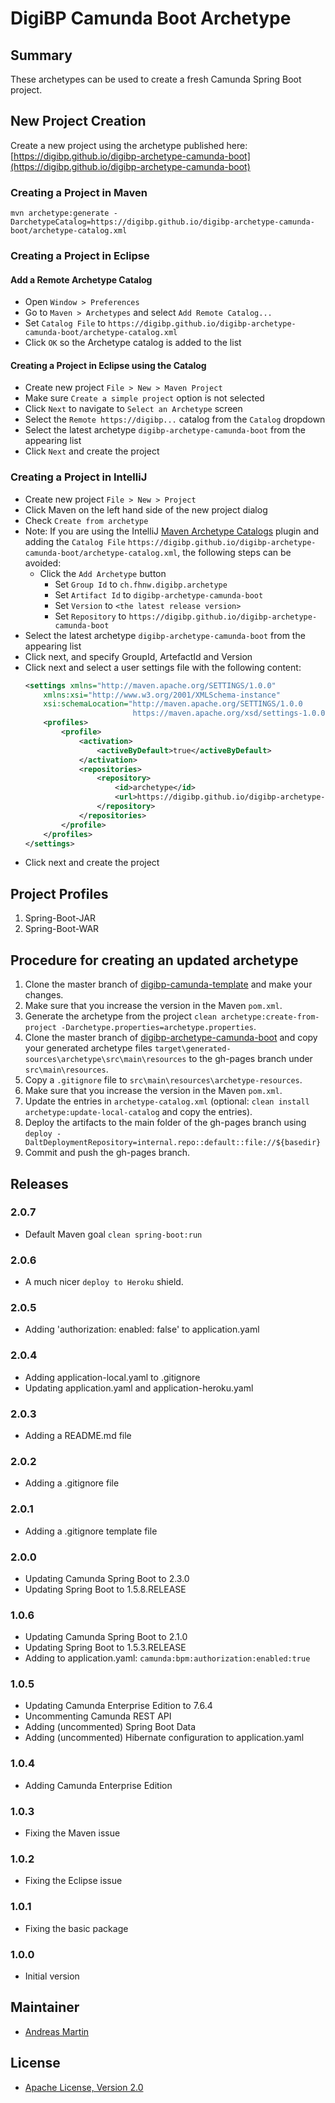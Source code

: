 # DigiBP Camunda Boot Archetype

## Summary
These archetypes can be used to create a fresh Camunda Spring Boot project.

## New Project Creation
Create a new project using the archetype published here: [https://digibp.github.io/digibp-archetype-camunda-boot](https://digibp.github.io/digibp-archetype-camunda-boot)

### Creating a Project in Maven
```text
mvn archetype:generate -DarchetypeCatalog=https://digibp.github.io/digibp-archetype-camunda-boot/archetype-catalog.xml
```

### Creating a Project in Eclipse

#### Add a Remote Archetype Catalog 
- Open `Window > Preferences`
- Go to `Maven > Archetypes` and select `Add Remote Catalog...`
- Set `Catalog File` to `https://digibp.github.io/digibp-archetype-camunda-boot/archetype-catalog.xml`
- Click `OK` so the Archetype catalog is added to the list

#### Creating a Project in Eclipse using the Catalog
- Create new project `File > New > Maven Project`
- Make sure `Create a simple project` option is not selected
- Click `Next` to navigate to `Select an Archetype` screen
- Select the `Remote https://digibp...` catalog from the `Catalog` dropdown 
- Select the latest archetype `digibp-archetype-camunda-boot` from the appearing list
- Click `Next` and create the project

### Creating a Project in IntelliJ
- Create new project `File > New > Project`
- Click Maven on the left hand side of the new project dialog
- Check `Create from archetype`
- Note: If you are using the IntelliJ [Maven Archetype Catalogs](https://plugins.jetbrains.com/plugin/7965-maven-archetype-catalogs) plugin and adding the `Catalog File` `https://digibp.github.io/digibp-archetype-camunda-boot/archetype-catalog.xml`, the following steps can be avoided: 
    - Click the `Add Archetype` button
        - Set `Group Id` to `ch.fhnw.digibp.archetype`
        - Set `Artifact Id` to `digibp-archetype-camunda-boot`
        - Set `Version` to `<the latest release version>`
        - Set `Repository` to `https://digibp.github.io/digibp-archetype-camunda-boot`
- Select the latest archetype `digibp-archetype-camunda-boot` from the appearing list
- Click next, and specify GroupId, ArtefactId and Version
- Click next and select a user settings file with the following content:
    ```xml
    <settings xmlns="http://maven.apache.org/SETTINGS/1.0.0"
        xmlns:xsi="http://www.w3.org/2001/XMLSchema-instance"
        xsi:schemaLocation="http://maven.apache.org/SETTINGS/1.0.0
                            https://maven.apache.org/xsd/settings-1.0.0.xsd">
        <profiles>
            <profile>
                <activation>
                    <activeByDefault>true</activeByDefault>
                </activation>
                <repositories>
                    <repository>
                        <id>archetype</id>
                        <url>https://digibp.github.io/digibp-archetype-camunda-boot</url>
                    </repository>
                </repositories>
            </profile>
        </profiles>
    </settings>
    ```
 - Click next and create the project

## Project Profiles
1. Spring-Boot-JAR
2. Spring-Boot-WAR

## Procedure for creating an updated archetype
1. Clone the master branch of [digibp-camunda-template](https://github.com/DigiBP/digibp-camunda-template) and make your changes.
2. Make sure that you increase the version in the Maven `pom.xml`.
3. Generate the archetype from the project `clean archetype:create-from-project -Darchetype.properties=archetype.properties`.
4. Clone the master branch of [digibp-archetype-camunda-boot](https://github.com/DigiBP/digibp-archetype-camunda-boot) and copy your generated archetype files `target\generated-sources\archetype\src\main\resources` to the gh-pages branch under `src\main\resources`. 
5. Copy a `.gitignore` file to `src\main\resources\archetype-resources`.
6. Make sure that you increase the version in the Maven `pom.xml`.
7. Update the entries in `archetype-catalog.xml` (optional: `clean install archetype:update-local-catalog` and copy the entries).
8. Deploy the artifacts to the main folder of the gh-pages branch using `deploy -DaltDeploymentRepository=internal.repo::default::file://${basedir}`
9. Commit and push the gh-pages branch.

## Releases

### 2.0.7
- Default Maven goal `clean spring-boot:run`

### 2.0.6
- A much nicer `deploy to Heroku` shield.

### 2.0.5
- Adding 'authorization: enabled: false' to application.yaml

### 2.0.4
- Adding application-local.yaml to .gitignore
- Updating application.yaml and application-heroku.yaml

### 2.0.3
- Adding a README.md file

### 2.0.2
- Adding a .gitignore file

### 2.0.1
- Adding a .gitignore template file

### 2.0.0
- Updating Camunda Spring Boot to 2.3.0
- Updating Spring Boot to 1.5.8.RELEASE

### 1.0.6

- Updating Camunda Spring Boot to 2.1.0
- Updating Spring Boot to 1.5.3.RELEASE
- Adding to application.yaml: `camunda:bpm:authorization:enabled:true`

### 1.0.5

- Updating Camunda Enterprise Edition to 7.6.4
- Uncommenting Camunda REST API
- Adding (uncommented) Spring Boot Data
- Adding (uncommented) Hibernate configuration to application.yaml

### 1.0.4

- Adding Camunda Enterprise Edition

### 1.0.3

- Fixing the Maven issue

### 1.0.2

- Fixing the Eclipse issue

### 1.0.1

- Fixing the basic package

### 1.0.0

- Initial version

## Maintainer
- [Andreas Martin](https://github.com/andreasmartin)

## License

- [Apache License, Version 2.0](https://github.com/DigiBP/digibp-archetype-camunda-boot/blob/master/LICENSE)
